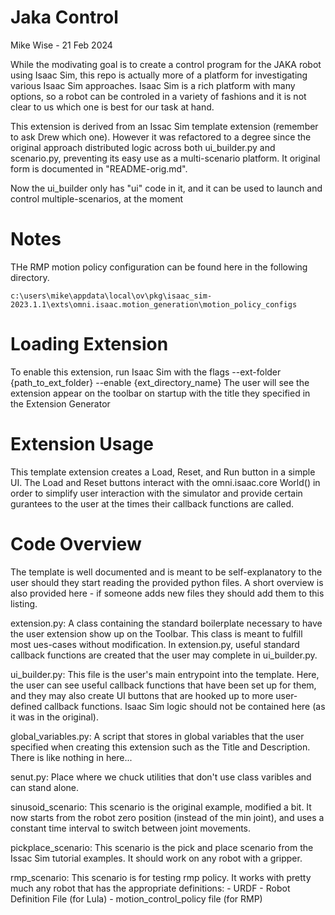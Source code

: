 # Jaka Control
Mike Wise - 21 Feb 2024

While the modivating goal is to create a control program for the JAKA robot using Isaac Sim,
this repo is actually more of a platform for investigating various Isaac Sim approaches.
Isaac Sim is a rich platform with many options, so a robot can be controled in a variety of
fashions and it is not clear to us which one is best for our task at hand.

This extension is derived from an Issac Sim template extension (remember to ask Drew which one).
However it was refactored to a degree since the original approach distributed logic across both
ui_builder.py and scenario.py, preventing its easy use as a multi-scenario platform.
It original form is documented in "README-orig.md".

Now the ui_builder only has "ui" code in it, and it can be used to launch and control multiple-scenarios,
at the moment

# Notes
THe RMP motion policy configuration can be found here in the following directory.
```
c:\users\mike\appdata\local\ov\pkg\isaac_sim-2023.1.1\exts\omni.isaac.motion_generation\motion_policy_configs
```

# Loading Extension
To enable this extension, run Isaac Sim with the flags --ext-folder {path_to_ext_folder} --enable {ext_directory_name}
The user will see the extension appear on the toolbar on startup with the title they specified in the Extension Generator


# Extension Usage
This template extension creates a Load, Reset, and Run button in a simple UI.
The Load and Reset buttons interact with the omni.isaac.core World() in order
to simplify user interaction with the simulator and provide certain gurantees to the user
at the times their callback functions are called.


# Code Overview
The template is well documented and is meant to be self-explanatory to the user should they
start reading the provided python files.  A short overview is also provided here - if someone adds new files
they should add them to this listing.

extension.py:
    A class containing the standard boilerplate necessary to have the user extension show up on the Toolbar.  This
    class is meant to fulfill most ues-cases without modification.
    In extension.py, useful standard callback functions are created that the user may complete in ui_builder.py.

ui_builder.py:
    This file is the user's main entrypoint into the template.  Here, the user can see useful callback functions that have been
    set up for them, and they may also create UI buttons that are hooked up to more user-defined callback functions. Isaac Sim logic should
    not be contained here (as it was in the original).

global_variables.py:
    A script that stores in global variables that the user specified when creating this extension such as the Title and Description.
    There is like nothing in here...

senut.py:
    Place where we chuck utilities that don't use class varibles and can stand alone.

sinusoid_scenario:
    This scenario is the original example, modified a bit. It now starts from the robot zero position (instead of the min joint),
    and uses a constant time interval to switch between joint movements.

pickplace_scenario:
   This scenario is the pick and place scenario from the Issac Sim tutorial examples. It should work on any robot with a gripper.

rmp_scenario:
    This scenario is for testing rmp policy. It works with pretty much any robot that has the appropriate definitions:
       - URDF
       - Robot Definition File (for Lula)
       - motion_control_policy file (for RMP)
